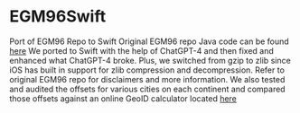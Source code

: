 # EGM96Swift
Port of EGM96 Repo to Swift
Original EGM96 repo Java code can be found [here](https://github.com/matthiaszimmermann/EGM96)
We ported to Swift with the help of ChatGPT-4 and then fixed and enhanced what
ChatGPT-4 broke.  Plus, we switched from gzip to zlib since iOS has built in support
for zlib compression and decompression.  Refer to original EGM96 repo for disclaimers and more information.
We also tested and audited the offsets for various cities on each continent and compared those offsets against an online
GeoID calculator located [here](https://geographiclib.sourceforge.io/cgi-bin/GeoidEval?input=33.7490+-84.3880&option=Reset)
